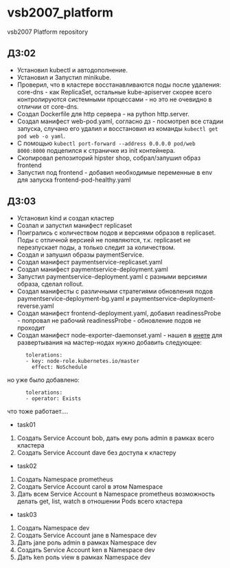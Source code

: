 # vsb2007_platform
vsb2007 Platform repository

## ДЗ:02
- Установил kubectl и автодополнение.
- Установил и Запустил minikube.
- Проверил, что в кластере восстанавливаются поды после удаления: core-dns - как ReplicaSet, остальные kube-apiserver
  скорее всего контролируются системными процессами - но это не очевидно в отличии от core-dns.
- Создал Dockerfile для http сервера - на python http.server.
- Создал манифест web-pod.yaml, согласно дз - посмотрел все стадии запуска, случано его удалил и восстановил из команды `kubectl get pod web -o yaml`.
- С помощью `kubectl port-forward --address 0.0.0.0 pod/web 8000:8000` подцепился к страничке из init контейнера.
- Скопировал репозиторий hipster shop, собрал/запушил образ frontend
- Запустил под frontend - добавил необходимые переменные в env для запуска frontend-pod-healthy.yaml


## ДЗ:03
- Установил kind и создал кластер
- Созлал и запустил манифест replicaset
- Поигрались с количеством подов и версиями образов в replicaset. Поды с отличной версией не появляются,
  т.к. replicaset не перезпускает поды, а только следит за количеством.
- Создал и запушил образы paymentService.
- Создал манифест paymentservice-replicaset.yaml
- Создал манифест paymentservice-deployment.yaml
- Запустил paymentservice-deployment.yaml с разными версиями образа, сделал rollout.
- Создал манифесты с различными стратегиями обновления подов paymentservice-deployment-bg.yaml и paymentservice-deployment-reverse.yaml
- Создал манифест frontend-deployment.yaml, добавил readinessProbe - попровал не рабочий readinessProbe - обновление подов не проходит
- Создал манифест node-exporter-daemonset.yaml - нашел в [инете](https://raw.githubusercontent.com/coreos/kube-prometheus/master/manifests/node-exporter-daemonset.yaml)
для развертывания на мастер-нодах нужно добавить следующее:
```
      tolerations:
      - key: node-role.kubernetes.io/master
        effect: NoSchedule
```
но уже было добавлено:
```
      tolerations:
      - operator: Exists
```
что тоже работает....

- task01
1. Создать Service Account bob, дать ему роль admin в рамках всего кластера
2. Создать Service Account dave без доступа к кластеру

- task02
1. Создать Namespace prometheus
2. Создать Service Account carol в этом Namespace
3. Дать всем Service Account в Namespace prometheus возможность делать get, list, watch в отношении Pods всего кластера

- task03
1. Создать Namespace dev
2. Создать Service Account jane в Namespace dev
3. Дать jane роль admin в рамках Namespace dev
4. Создать Service Account ken в Namespace dev
5. Дать ken роль view в рамках Namespace dev
